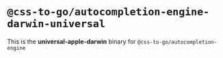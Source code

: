 # `@css-to-go/autocompletion-engine-darwin-universal`

This is the **universal-apple-darwin** binary for `@css-to-go/autocompletion-engine`
